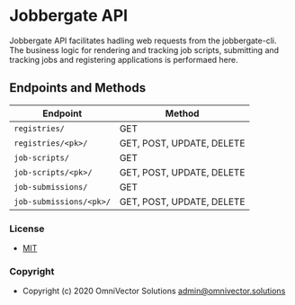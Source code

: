 # Jobbergate API
Jobbergate API facilitates hadling web requests from the jobbergate-cli. The business logic for rendering and tracking job scripts, submitting and tracking jobs and registering applications is performaed here.


## Endpoints and Methods

Endpoint                | Method
----------------------- | -------------------
`registries/`           | GET
`registries/<pk>/`      | GET, POST, UPDATE, DELETE
`job-scripts/`          | GET
`job-scripts/<pk>/`     | GET, POST, UPDATE, DELETE
`job-submissions/`      | GET
`job-submissions/<pk>/` | GET, POST, UPDATE, DELETE


### License
* [MIT](LICENSE)

### Copyright
* Copyright (c) 2020 OmniVector Solutions <admin@omnivector.solutions>
